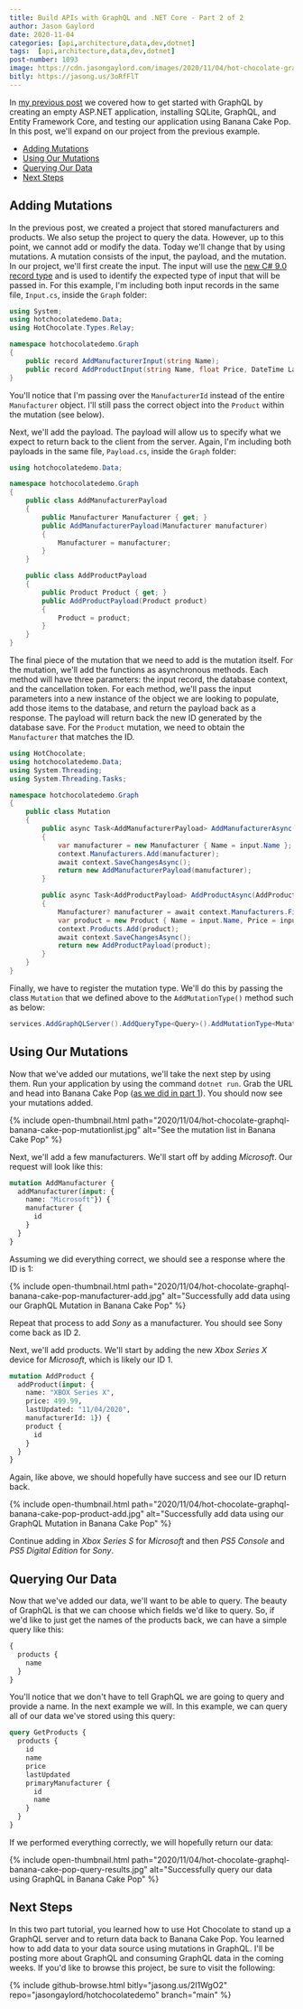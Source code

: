 ```yaml
---
title: Build APIs with GraphQL and .NET Core - Part 2 of 2
author: Jason Gaylord
date: 2020-11-04
categories: [api,architecture,data,dev,dotnet]
tags:  [api,architecture,data,dev,dotnet]
post-number: 1093
image: https://cdn.jasongaylord.com/images/2020/11/04/hot-chocolate-graphql-banana-cake-pop.jpg
bitly: https://jasong.us/3oRfFlT
---
```


In [my previous post](https://jasong.us/3mLdHBD) we covered how to get started with GraphQL by creating an empty ASP.NET application, installing SQLite, GraphQL, and Entity Framework Core, and testing our application using Banana Cake Pop. In this post, we'll expand on our project from the previous example.

* [Adding Mutations](#adding-mutations)
* [Using Our Mutations](#using-our-mutations)
* [Querying Our Data](#querying-our-data)
* [Next Steps](#next-steps)

## Adding Mutations
In the previous post, we created a project that stored manufacturers and products. We also setup the project to query the data. However, up to this point, we cannot add or modify the data. Today we'll change that by using mutations. A mutation consists of the input, the payload, and the mutation. In our project, we'll first create the input. The input will use the [new C# 9.0 record type](https://jasong.us/3etWx8L) and is used to identify the expected type of input that will be passed in. For this example, I'm including both input records in the same file, `Input.cs`, inside the `Graph` folder:

```csharp
using System;
using hotchocolatedemo.Data;
using HotChocolate.Types.Relay;

namespace hotchocolatedemo.Graph
{
    public record AddManufacturerInput(string Name);
    public record AddProductInput(string Name, float Price, DateTime LastUpdated, int ManufacturerId);
}
```

You'll notice that I'm passing over the `ManufacturerId` instead of the entire `Manufacturer` object. I'll still pass the correct object into the `Product` within the mutation (see below).

Next, we'll add the payload. The payload will allow us to specify what we expect to return back to the client from the server. Again, I'm including both payloads in the same file, `Payload.cs`, inside the `Graph` folder:

```csharp
using hotchocolatedemo.Data;

namespace hotchocolatedemo.Graph
{
    public class AddManufacturerPayload
    {
        public Manufacturer Manufacturer { get; }
        public AddManufacturerPayload(Manufacturer manufacturer)
        {
            Manufacturer = manufacturer;
        }
    }

    public class AddProductPayload
    {
        public Product Product { get; }
        public AddProductPayload(Product product)
        {
            Product = product;
        }
    }
}
```

The final piece of the mutation that we need to add is the mutation itself. For the mutation, we'll add the functions as asynchronous methods. Each method will have three parameters: the input record, the database context, and the cancellation token. For each method, we'll pass the input parameters into a new instance of the object we are looking to populate, add those items to the database, and return the payload back as a response. The payload will return back the new ID generated by the database save. For the `Product` mutation, we need to obtain the `Manufacturer` that matches the ID.

```csharp
using HotChocolate;
using hotchocolatedemo.Data;
using System.Threading;
using System.Threading.Tasks;

namespace hotchocolatedemo.Graph
{
    public class Mutation
    {
        public async Task<AddManufacturerPayload> AddManufacturerAsync(AddManufacturerInput input, [Service]ApplicationDbContext context, CancellationToken cancellationToken)
        {
            var manufacturer = new Manufacturer { Name = input.Name };
            context.Manufacturers.Add(manufacturer);
            await context.SaveChangesAsync();
            return new AddManufacturerPayload(manufacturer);
        }

        public async Task<AddProductPayload> AddProductAsync(AddProductInput input, [Service]ApplicationDbContext context, CancellationToken cancellationToken)
        {
            Manufacturer? manufacturer = await context.Manufacturers.FindAsync(input.ManufacturerId);
            var product = new Product { Name = input.Name, Price = input.Price, LastUpdated = input.LastUpdated, PrimaryManufacturer = manufacturer };
            context.Products.Add(product);
            await context.SaveChangesAsync();
            return new AddProductPayload(product);
        }
    }
}
```

Finally, we have to register the mutation type. We'll do this by passing the class `Mutation` that we defined above to the `AddMutationType()` method such as below:

```csharp
services.AddGraphQLServer().AddQueryType<Query>().AddMutationType<Mutation>();
```

## Using Our Mutations

Now that we've added our mutations, we'll take the next step by using them. Run your application by using the command `dotnet run`. Grab the URL and head into Banana Cake Pop ([as we did in part 1](https://jasong.us/3mLdHBD#test-our-graph)). You should now see your mutations added.

{% include open-thumbnail.html path="2020/11/04/hot-chocolate-graphql-banana-cake-pop-mutationlist.jpg" alt="See the mutation list in Banana Cake Pop" %}

Next, we'll add a few manufacturers. We'll start off by adding _Microsoft_. Our request will look like this:

```graphql
mutation AddManufacturer {
  addManufacturer(input: {
    name: "Microsoft"}) {
    manufacturer {
      id
    }
  }
}
```

Assuming we did everything correct, we should see a response where the ID is 1:

{% include open-thumbnail.html path="2020/11/04/hot-chocolate-graphql-banana-cake-pop-manufacturer-add.jpg" alt="Successfully add data using our GraphQL Mutation in Banana Cake Pop" %}

Repeat that process to add _Sony_ as a manufacturer. You should see Sony come back as ID 2.

Next, we'll add products. We'll start by adding the new _Xbox Series X_ device for _Microsoft_, which is likely our ID 1.

```graphql
mutation AddProduct {
  addProduct(input: {
    name: "XBOX Series X",
    price: 499.99,
    lastUpdated: "11/04/2020",
    manufacturerId: 1}) {
    product {
      id
    }
  }
}
```

Again, like above, we should hopefully have success and see our ID return back.

{% include open-thumbnail.html path="2020/11/04/hot-chocolate-graphql-banana-cake-pop-product-add.jpg" alt="Successfully add data using our GraphQL Mutation in Banana Cake Pop" %}

Continue adding in _Xbox Series S_ for _Microsoft_ and then _PS5 Console_ and _PS5 Digital Edition_ for _Sony_.

## Querying Our Data
Now that we've added our data, we'll want to be able to query. The beauty of GraphQL is that we can choose which fields we'd like to query. So, if we'd like to just get the names of the products back, we can have a simple query like this:

```graphql
{
  products { 
    name
  }
}
```

You'll notice that we don't have to tell GraphQL we are going to query and provide a name. In the next example we will. In this example, we can query all of our data we've stored using this query:

```graphql
query GetProducts {
  products { 
    id
    name
    price
    lastUpdated
    primaryManufacturer {
      id
      name
    }
  }
}
```

If we performed everything correctly, we will hopefully return our data:

{% include open-thumbnail.html path="2020/11/04/hot-chocolate-graphql-banana-cake-pop-query-results.jpg" alt="Successfully query our data using GraphQL in Banana Cake Pop" %}

## Next Steps
In this two part tutorial, you learned how to use Hot Chocolate to stand up a GraphQL server and to return data back to Banana Cake Pop. You learned how to add data to your data source using mutations in GraphQL. I'll be posting more about GraphQL and consuming GraphQL data in the coming weeks. If you'd like to browse this project, be sure to visit the following:

{% include github-browse.html bitly="jasong.us/2I1WgO2" repo="jasongaylord/hotchocolatedemo" branch="main" %}